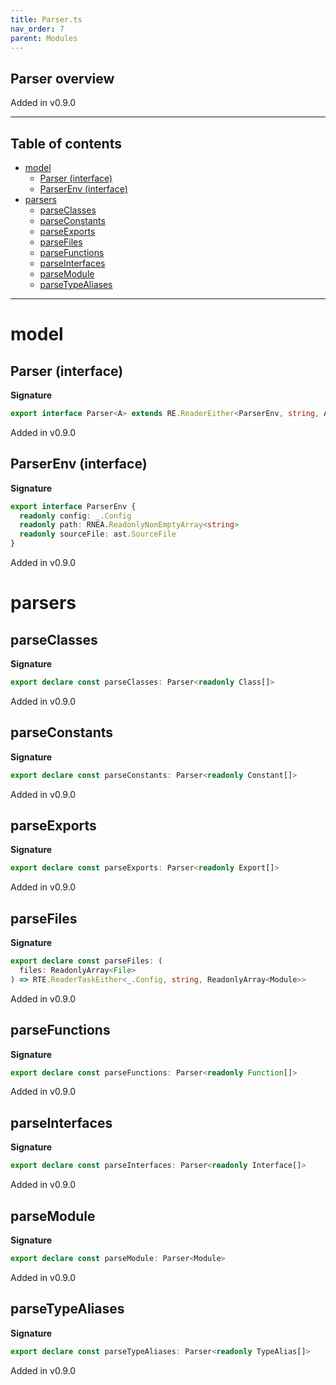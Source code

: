 ```yaml
---
title: Parser.ts
nav_order: 7
parent: Modules
---
```


## Parser overview

Added in v0.9.0

---

<h2 class="text-delta">Table of contents</h2>

- [model](#model)
  - [Parser (interface)](#parser-interface)
  - [ParserEnv (interface)](#parserenv-interface)
- [parsers](#parsers)
  - [parseClasses](#parseclasses)
  - [parseConstants](#parseconstants)
  - [parseExports](#parseexports)
  - [parseFiles](#parsefiles)
  - [parseFunctions](#parsefunctions)
  - [parseInterfaces](#parseinterfaces)
  - [parseModule](#parsemodule)
  - [parseTypeAliases](#parsetypealiases)

---

# model

## Parser (interface)

**Signature**

```ts
export interface Parser<A> extends RE.ReaderEither<ParserEnv, string, A> {}
```

Added in v0.9.0

## ParserEnv (interface)

**Signature**

```ts
export interface ParserEnv {
  readonly config: _.Config
  readonly path: RNEA.ReadonlyNonEmptyArray<string>
  readonly sourceFile: ast.SourceFile
}
```

Added in v0.9.0

# parsers

## parseClasses

**Signature**

```ts
export declare const parseClasses: Parser<readonly Class[]>
```

Added in v0.9.0

## parseConstants

**Signature**

```ts
export declare const parseConstants: Parser<readonly Constant[]>
```

Added in v0.9.0

## parseExports

**Signature**

```ts
export declare const parseExports: Parser<readonly Export[]>
```

Added in v0.9.0

## parseFiles

**Signature**

```ts
export declare const parseFiles: (
  files: ReadonlyArray<File>
) => RTE.ReaderTaskEither<_.Config, string, ReadonlyArray<Module>>
```

Added in v0.9.0

## parseFunctions

**Signature**

```ts
export declare const parseFunctions: Parser<readonly Function[]>
```

Added in v0.9.0

## parseInterfaces

**Signature**

```ts
export declare const parseInterfaces: Parser<readonly Interface[]>
```

Added in v0.9.0

## parseModule

**Signature**

```ts
export declare const parseModule: Parser<Module>
```

Added in v0.9.0

## parseTypeAliases

**Signature**

```ts
export declare const parseTypeAliases: Parser<readonly TypeAlias[]>
```

Added in v0.9.0
